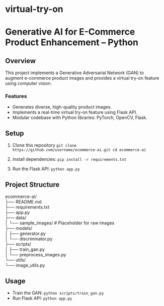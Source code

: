 # virtual-try-on

# Generative AI for E-Commerce Product Enhancement – Python

## Overview
This project implements a Generative Adversarial Network (GAN) to augment e-commerce product images and provides a virtual try-on feature using computer vision.

### Features
- Generates diverse, high-quality product images.
- Implements a real-time virtual try-on feature using Flask API.
- Modular codebase with Python libraries: PyTorch, OpenCV, Flask.

## Setup
1. Clone this repository
   `git clone https://github.com/username/ecommerce-ai.git cd ecommerce-ai`

2. Install dependencies:
   `pip install -r requirements.txt`

3. Run the Flask API:
   `python app.py`

## Project Structure
ecommerce-ai/<br>
├── README.md<br>
├── requirements.txt<br>
├── app.py<br>
├── data/<br>
│   └── sample_images/          # Placeholder for raw images<br>
├── models/<br>
│   ├── generator.py<br>
│   └── discriminator.py<br>
├── scripts/<br>
│   ├── train_gan.py<br>
│   └── preprocess_images.py<br>
└── utils/<br>
    └── image_utils.py<br>

## Usage
- Train the GAN: `python scripts/train_gan.py`
- Run Flask API: `python app.py`
